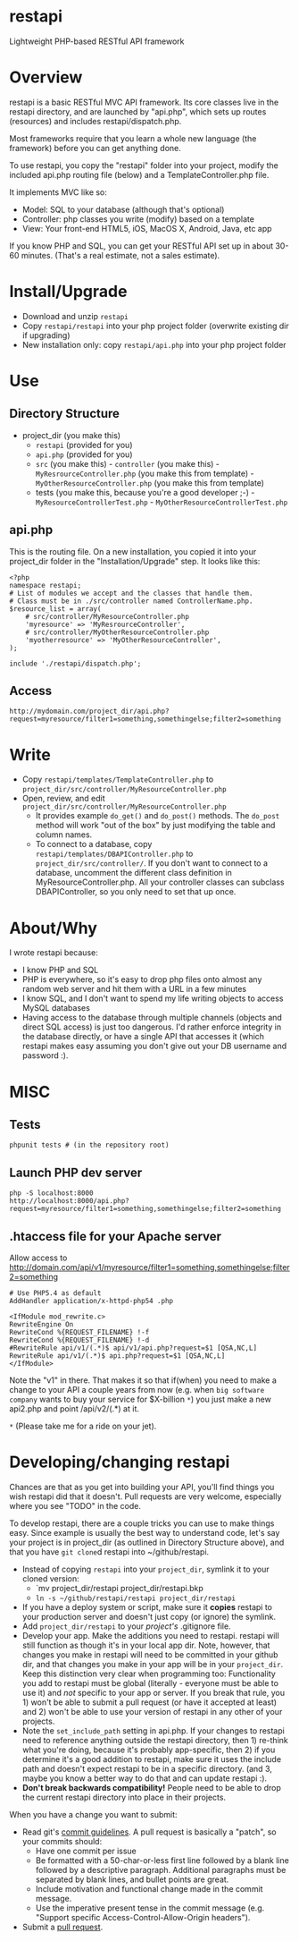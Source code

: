 restapi
=======

Lightweight PHP-based RESTful API framework

Overview
========

restapi is a basic RESTful MVC API framework.  Its core classes live in
the restapi directory, and are launched by "api.php", which sets up
routes (resources) and includes restapi/dispatch.php.

Most frameworks require that you learn a whole new language (the framework)
before you can get anything done.

To use restapi, you copy the "restapi" folder into your project, modify
the included api.php routing file (below) and a TemplateController.php file.

It implements MVC like so:

- Model: SQL to your database (although that's optional)
- Controller: php classes you write (modify) based on a template
- View: Your front-end HTML5, iOS, MacOS X, Android, Java, etc app

If you know PHP and SQL, you can get your RESTful API set up in about
30-60 minutes.  (That's a real estimate, not a sales estimate).

Install/Upgrade
=======================

- Download and unzip `restapi`
- Copy `restapi/restapi` into your php project folder (overwrite existing dir
  if upgrading)
- New installation only: copy `restapi/api.php` into your php project folder

Use
=====

Directory Structure
-------------------

- project_dir (you make this)
  - `restapi`  (provided for you)
  - `api.php`  (provided for you)
  - `src`  (you make this)
        - `controller` (you make this)
            - `MyResrourceController.php` (you make this from template)
            - `MyOtherResourceController.php` (you make this from template)
  - tests  (you make this, because you're a good developer ;-)
        - `MyResourceControllerTest.php`
        - `MyOtherResourceControllerTest.php`

api.php
-------

This is the routing file.  On a new installation, you copied it into your project_dir folder in the "Installation/Upgrade" step.  It looks like this:

    <?php
    namespace restapi;
    # List of modules we accept and the classes that handle them.
    # Class must be in ./src/controller named ControllerName.php.
    $resource_list = array(
        # src/controller/MyResourceController.php
        'myresource' => 'MyResrourceController',
        # src/controller/MyOtherResourceController.php
        'myotherresource' => 'MyOtherResourceController',
    );

    include './restapi/dispatch.php';

Access
------

`http://mydomain.com/project_dir/api.php?request=myresource/filter1=something,somethingelse;filter2=something`

Write
=====

- Copy `restapi/templates/TemplateController.php` to
  `project_dir/src/controller/MyResourceController.php`
- Open, review, and edit `project_dir/src/controller/MyResourceController.php`
    - It provides example `do_get()` and `do_post()` methods.  The `do_post`
        method will work "out of the box" by just modifying the table and
        column names.
    - To connect to a database, copy `restapi/templates/DBAPIController.php`
      to `project_dir/src/controller/`.  If you don't want to connect to
      a database, uncomment the different class definition in
      MyResourceController.php.  All your controller classes can subclass
      DBAPIController, so you only need to set that up once.

About/Why
=========

I wrote restapi because:

- I know PHP and SQL
- PHP is everywhere, so it's easy to drop php files onto almost any random
  web server and hit them with a URL in a few minutes
- I know SQL, and I don't want to spend my life writing objects to access
  MySQL databases
- Having access to the database through multiple channels (objects and direct
  SQL access) is just too dangerous.  I'd rather enforce integrity in
  the database directly, or have a single API that accesses it (which restapi
  makes easy assuming you don't give out your DB username and password :).

MISC
====

Tests
-----

    phpunit tests # (in the repository root)
    
Launch PHP dev server
---------------------

    php -S localhost:8000
    http://localhost:8000/api.php?request=myresource/filter1=something,somethingelse;filter2=something

.htaccess file for your Apache server
-------------------------------------

Allow access to http://domain.com/api/v1/myresource/filter1=something,somethingelse;filter2=something

    # Use PHP5.4 as default
    AddHandler application/x-httpd-php54 .php

    <IfModule mod_rewrite.c>
    RewriteEngine On
    RewriteCond %{REQUEST_FILENAME} !-f
    RewriteCond %{REQUEST_FILENAME} !-d
    #RewriteRule api/v1/(.*)$ api/v1/api.php?request=$1 [QSA,NC,L]
    RewriteRule api/v1/(.*)$ api.php?request=$1 [QSA,NC,L]
    </IfModule>

Note the "v1" in there.  That makes it so that if(when) you need to make a
change to your API a couple years from now (e.g. when `big software company`
wants to buy your service for $X-billion `*`) you just make a new api2.php and
point /api/v2/(.*) at it.

`*` (Please take me for a ride on your jet).

Developing/changing restapi
===========================

Chances are that as you get into building your API, you'll find things you
wish restapi did that it doesn't.  Pull requests are very welcome, especially
where you see "TODO" in the code.

To develop restapi, there are a couple tricks you can use to make things
easy.  Since example is usually the best way to understand code, let's say
your project is in project_dir (as outlined in Directory Structure above),
and that you have `git clone`d restapi into ~/github/restapi.

- Instead of copying `restapi` into your `project_dir`, symlink it
  to your cloned version:
    - `mv project_dir/restapi project_dir/restapi.bkp
    - `ln -s ~/github/restapi/restapi project_dir/restapi`
- If you have a deploy system or script, make sure it **copies** restapi
  to your production server and doesn't just copy (or ignore) the symlink.
- Add `project_dir/restapi` to your *project's* .gitignore file.
- Develop your app.  Make the additions you need to restapi.  restapi will
  still function as though it's in your local app dir.  Note, however, that
  changes you make in restapi will need to be committed in your github
  dir, and that changes you make in your app will be in your `project_dir`.
  Keep this distinction very clear when programming too: Functionality
  you add to restapi must be global (literally - everyone must be able to
  use it) and *not* specific to your app or server.  If you break that rule,
  you 1) won't be able to submit a pull request (or have it accepted at least)
  and 2) won't be able to use your version of restapi in any other of your
  projects.
- Note the `set_include_path` setting in api.php.  If your changes to restapi
  need to reference anything outside the restapi directory, then 1) re-think
  what you're doing, because it's probably app-specific, then 2) if you
  determine it's a good addition to restapi, make sure it uses the include
  path and doesn't expect restapi to be in a specific directory. (and 3,
  maybe you know a better way to do that and can update restapi :).
- **Don't break backwards compatibility!** People need to be able to drop
  the current restapi directory into place in their projects.

When you have a change you want to submit:

- Read git's
  [commit guidelines](http://git-scm.com/book/en/Distributed-Git-Contributing-to-a-Project#Commit-Guidelines]).
  A pull request is basically a "patch", so your commits should:
    - Have one commit per issue
    - Be formatted with a 50-char-or-less first line followed by a blank
      line followed by a descriptive paragraph. Additional paragraphs must
      be separated by blank lines, and bullet points are great.
    - Include motivation and functional change made in the commit message.
    - Use the imperative present tense in the commit message (e.g.
      "Support specific Access-Control-Allow-Origin headers").
- Submit a [pull request](https://help.github.com/articles/using-pull-requests).
